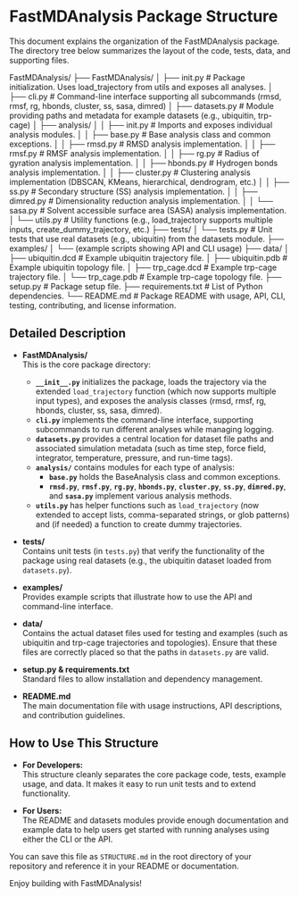 # FastMDAnalysis Package Structure

This document explains the organization of the FastMDAnalysis package. The directory tree below summarizes the layout of the code, tests, data, and supporting files.

FastMDAnalysis/ ├── FastMDAnalysis/ │ ├── init.py # Package initialization. Uses load_trajectory from utils and exposes all analyses. │ ├── cli.py # Command-line interface supporting all subcommands (rmsd, rmsf, rg, hbonds, cluster, ss, sasa, dimred) │ ├── datasets.py # Module providing paths and metadata for example datasets (e.g., ubiquitin, trp-cage) │ ├── analysis/ │ │ ├── init.py # Imports and exposes individual analysis modules. │ │ ├── base.py # Base analysis class and common exceptions. │ │ ├── rmsd.py # RMSD analysis implementation. │ │ ├── rmsf.py # RMSF analysis implementation. │ │ ├── rg.py # Radius of gyration analysis implementation. │ │ ├── hbonds.py # Hydrogen bonds analysis implementation. │ │ ├── cluster.py # Clustering analysis implementation (DBSCAN, KMeans, hierarchical, dendrogram, etc.) │ │ ├── ss.py # Secondary structure (SS) analysis implementation. │ │ ├── dimred.py # Dimensionality reduction analysis implementation. │ │ └── sasa.py # Solvent accessible surface area (SASA) analysis implementation. │ └── utils.py # Utility functions (e.g., load_trajectory supports multiple inputs, create_dummy_trajectory, etc.) ├── tests/ │ └── tests.py # Unit tests that use real datasets (e.g., ubiquitin) from the datasets module. ├── examples/ │ └── (example scripts showing API and CLI usage) ├── data/ │ ├── ubiquitin.dcd # Example ubiquitin trajectory file. │ ├── ubiquitin.pdb # Example ubiquitin topology file. │ ├── trp_cage.dcd # Example trp-cage trajectory file. │ └── trp_cage.pdb # Example trp-cage topology file. ├── setup.py # Package setup file. ├── requirements.txt # List of Python dependencies. └── README.md # Package README with usage, API, CLI, testing, contributing, and license information.


## Detailed Description

- **FastMDAnalysis/**  
  This is the core package directory:
  - **`__init__.py`** initializes the package, loads the trajectory via the extended `load_trajectory` function (which now supports multiple input types), and exposes the analysis classes (rmsd, rmsf, rg, hbonds, cluster, ss, sasa, dimred).
  - **`cli.py`** implements the command-line interface, supporting subcommands to run different analyses while managing logging.
  - **`datasets.py`** provides a central location for dataset file paths and associated simulation metadata (such as time step, force field, integrator, temperature, pressure, and run-time tags).
  - **`analysis/`** contains modules for each type of analysis:
    - **`base.py`** holds the BaseAnalysis class and common exceptions.
    - **`rmsd.py`**, **`rmsf.py`**, **`rg.py`**, **`hbonds.py`**, **`cluster.py`**, **`ss.py`**, **`dimred.py`**, and **`sasa.py`** implement various analysis methods.
  - **`utils.py`** has helper functions such as `load_trajectory` (now extended to accept lists, comma-separated strings, or glob patterns) and (if needed) a function to create dummy trajectories.

- **tests/**  
  Contains unit tests (in `tests.py`) that verify the functionality of the package using real datasets (e.g., the ubiquitin dataset loaded from `datasets.py`).

- **examples/**  
  Provides example scripts that illustrate how to use the API and command-line interface.

- **data/**  
  Contains the actual dataset files used for testing and examples (such as ubiquitin and trp-cage trajectories and topologies). Ensure that these files are correctly placed so that the paths in `datasets.py` are valid.

- **setup.py & requirements.txt**  
  Standard files to allow installation and dependency management.

- **README.md**  
  The main documentation file with usage instructions, API descriptions, and contribution guidelines.

## How to Use This Structure

- **For Developers:**  
  This structure cleanly separates the core package code, tests, example usage, and data. It makes it easy to run unit tests and to extend functionality.

- **For Users:**  
  The README and datasets modules provide enough documentation and example data to help users get started with running analyses using either the CLI or the API.

You can save this file as `STRUCTURE.md` in the root directory of your repository and reference it in your README or documentation.

Enjoy building with FastMDAnalysis!
